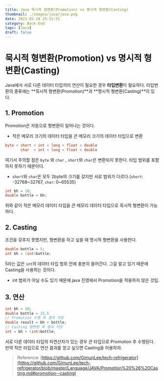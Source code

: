 ```yaml
---
title: Java 묵시적 형변환(Promotion) vs 명시적 형변환(Casting)
thumbnail: ./images/java/java.png
date: 2021-02-18 15:15:51
category: Back-End
tags: [Java]
draft: false
---
```


# 묵시적 형변환(Promotion) vs 명시적 형변환(Casting)

Java에서 서로 다른 데이터 타입끼리 연산이 필요한 경우 **타입변환**이 필요하다. 타입변환의 종류에는 **묵시적 형변환(Promotion)**과 **명시적 형변환(Casting)**이 있다.



## 1. Promotion

Promotion은 자동으로 형변환이 일어나는 것이다.

- 작은 메모리 크기의 데이터 타입을 큰 메모리 크기의 데이터 타입으로 변환

```java
byte < short < int < long < float < double
       char  < int < long < float < double
```

여기서 주의할 점은 `byte` 와 `char` , `short`와 `char`은 변환되지 못한다. 타입 범위를 포함하지 못하기 때문이다.

- `short`와 `char`은 모두 2byte의 크기를 갖지만 서로 범위가 다르다.(`short`: -32768~32767, `char`: 0~65535)



```java
int bh = 10;
double bottle = bh;
```

위와 같이 작은 메모리 데이터 타입을 큰 메모리 데이터 타입으로 묵시적 형변환이 가능하다.



## 2. Casting

조건을 갖추지 못했지만, 형변환을 하고 싶을 때 명시적 형변환을 사용한다.

```java
double bottle = 5;
int bh = (int)bottle;
```

5라는 값은 `int`의 데이터 타입 범위 안에 충분히 들어간다. 그걸 알고 있기 때문에 Casting을 사용하는 것이다.

- int 범위가 아닐 수도 있기 때문에 java 진영에서 Promotion을 적용하지 않은 것임.



## 3. 연산

```java
int bh = 10;
double bottle = 15.5
// Promotion 수행 후 결과 저장
double result = bh + bottle;
// Casting 형변환 후 결과 저장
int = bh + (int)bottle;
```

서로 다른 데이터 타입의 피연산자가 있는 경우 큰 타입으로 Promotion 후 수행된다. 만약 작은 타입으로 연산 결과를 얻고 싶으면 Casting을 이용하자.



> Reference: [https://github.com/GimunLee/tech-refrigerator](https://github.com/GimunLee/tech-refrigerator/blob/master/Language/JAVA/Promotion%20%26%20Casting.md#promotion--casting)

